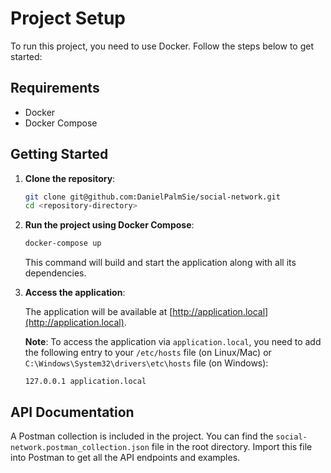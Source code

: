# Project Setup

To run this project, you need to use Docker. Follow the steps below to get started:

## Requirements

- Docker
- Docker Compose

## Getting Started

1. **Clone the repository**:

    ```sh
    git clone git@github.com:DanielPalmSie/social-network.git
    cd <repository-directory>
    ```

2. **Run the project using Docker Compose**:

    ```sh
    docker-compose up
    ```

   This command will build and start the application along with all its dependencies.


3. **Access the application**:

   The application will be available at [http://application.local](http://application.local).

   **Note**: To access the application via `application.local`, you need to add the following entry to your `/etc/hosts` file (on Linux/Mac) or `C:\Windows\System32\drivers\etc\hosts` file (on Windows):

    ```plaintext
    127.0.0.1 application.local
    ```

## API Documentation

A Postman collection is included in the project. You can find the `social-network.postman_collection.json` file in the root directory. Import this file into Postman to get all the API endpoints and examples.
